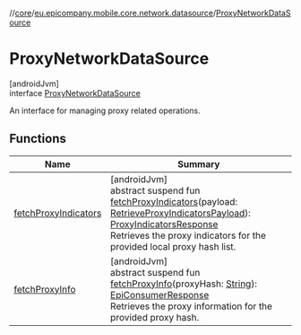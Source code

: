 //[core](../../../index.md)/[eu.epicompany.mobile.core.network.datasource](../index.md)/[ProxyNetworkDataSource](index.md)

# ProxyNetworkDataSource

[androidJvm]\
interface [ProxyNetworkDataSource](index.md)

An interface for managing proxy related operations.

## Functions

| Name | Summary |
|---|---|
| [fetchProxyIndicators](fetch-proxy-indicators.md) | [androidJvm]<br>abstract suspend fun [fetchProxyIndicators](fetch-proxy-indicators.md)(payload: [RetrieveProxyIndicatorsPayload](../../eu.epicompany.mobile.core.network.model.proxy/-retrieve-proxy-indicators-payload/index.md)): [ProxyIndicatorsResponse](../../eu.epicompany.mobile.core.network.model.proxy/-proxy-indicators-response/index.md)<br>Retrieves the proxy indicators for the provided local proxy hash list. |
| [fetchProxyInfo](fetch-proxy-info.md) | [androidJvm]<br>abstract suspend fun [fetchProxyInfo](fetch-proxy-info.md)(proxyHash: [String](https://kotlinlang.org/api/latest/jvm/stdlib/kotlin/-string/index.html)): [EpiConsumerResponse](../../eu.epicompany.mobile.core.network.model.proxy/-epi-consumer-response/index.md)<br>Retrieves the proxy information for the provided proxy hash. |
